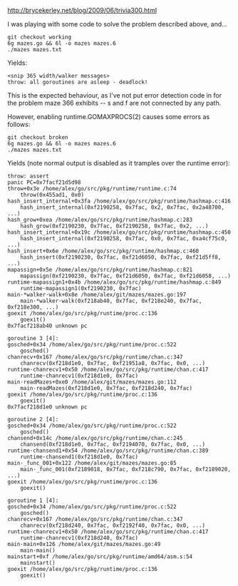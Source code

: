 http://brycekerley.net/blog/2009/06/trivia300.html

I was playing with some code to solve the problem described above, and...

    git checkout working
    6g mazes.go && 6l -o mazes mazes.6
    ./mazes mazes.txt

Yields:

    <snip 365 width/walker messages>
    throw: all goroutines are asleep - deadlock!

This is the expected behaviour, as I've not put error detection code in for the
problem maze 366 exhibits -- s and f are not connected by any path.

However, enabling runtime.GOMAXPROCS(2) causes some errors as follows:

    git checkout broken
    6g mazes.go && 6l -o mazes mazes.6
    ./mazes mazes.txt

Yields (note normal output is disabled as it tramples over the runtime error):

    throw: assert
    panic PC=0x7facf21d5d98
    throw+0x3e /home/alex/go/src/pkg/runtime/runtime.c:74
        throw(0x455ad1, 0x0)
    hash_insert_internal+0x3fa /home/alex/go/src/pkg/runtime/hashmap.c:416
        hash_insert_internal(0xf2190258, 0x7fac, 0x2, 0x7fac, 0x2a48700, ...)
    hash_grow+0xea /home/alex/go/src/pkg/runtime/hashmap.c:283
        hash_grow(0xf2190230, 0x7fac, 0xf2190258, 0x7fac, 0x2, ...)
    hash_insert_internal+0x19c /home/alex/go/src/pkg/runtime/hashmap.c:450
        hash_insert_internal(0xf2190258, 0x7fac, 0x0, 0x7fac, 0xa4cf75c0, ...)
    hash_insert+0x6e /home/alex/go/src/pkg/runtime/hashmap.c:460
        hash_insert(0xf2190230, 0x7fac, 0xf21d6050, 0x7fac, 0xf21d5ff8, ...)
    mapassign+0x5e /home/alex/go/src/pkg/runtime/hashmap.c:821
        mapassign(0xf2190230, 0x7fac, 0xf21d6050, 0x7fac, 0xf21d6058, ...)
    runtime·mapassign1+0x4b /home/alex/go/src/pkg/runtime/hashmap.c:849
        runtime·mapassign1(0xf2190230, 0x7fac)
    main·*walker·walk+0x8e /home/alex/git/mazes/mazes.go:197
        main·*walker·walk(0xf218ab40, 0x7fac, 0xf218e240, 0x7fac, 0xf218e300, ...)
    goexit /home/alex/go/src/pkg/runtime/proc.c:136
        goexit()
    0x7facf218ab40 unknown pc

    goroutine 3 [4]:
    gosched+0x34 /home/alex/go/src/pkg/runtime/proc.c:522
        gosched()
    chanrecv+0x167 /home/alex/go/src/pkg/runtime/chan.c:347
        chanrecv(0xf218d1e0, 0x7fac, 0xf21951a8, 0x7fac, 0x0, ...)
    runtime·chanrecv1+0x50 /home/alex/go/src/pkg/runtime/chan.c:417
        runtime·chanrecv1(0xf218d1e0, 0x7fac)
    main·readMazes+0xe0 /home/alex/git/mazes/mazes.go:112
        main·readMazes(0xf218d1e0, 0x7fac, 0xf218d240, 0x7fac)
    goexit /home/alex/go/src/pkg/runtime/proc.c:136
        goexit()
    0x7facf218d1e0 unknown pc

    goroutine 2 [4]:
    gosched+0x34 /home/alex/go/src/pkg/runtime/proc.c:522
        gosched()
    chansend+0x14c /home/alex/go/src/pkg/runtime/chan.c:245
        chansend(0xf218d1e0, 0x7fac, 0xf2194070, 0x7fac, 0x0, ...)
    runtime·chansend1+0x54 /home/alex/go/src/pkg/runtime/chan.c:389
        runtime·chansend1(0xf218d1e0, 0x7fac)
    main·_func_001+0x122 /home/alex/git/mazes/mazes.go:85
        main·_func_001(0xf2189018, 0x7fac, 0xf218c790, 0x7fac, 0xf2189020, ...)
    goexit /home/alex/go/src/pkg/runtime/proc.c:136
        goexit()

    goroutine 1 [4]:
    gosched+0x34 /home/alex/go/src/pkg/runtime/proc.c:522
        gosched()
    chanrecv+0x167 /home/alex/go/src/pkg/runtime/chan.c:347
        chanrecv(0xf218d240, 0x7fac, 0xf2192f40, 0x7fac, 0x0, ...)
    runtime·chanrecv1+0x50 /home/alex/go/src/pkg/runtime/chan.c:417
        runtime·chanrecv1(0xf218d240, 0x7fac)
    main·main+0x126 /home/alex/git/mazes/mazes.go:49
        main·main()
    mainstart+0xf /home/alex/go/src/pkg/runtime/amd64/asm.s:54
        mainstart()
    goexit /home/alex/go/src/pkg/runtime/proc.c:136
        goexit()
